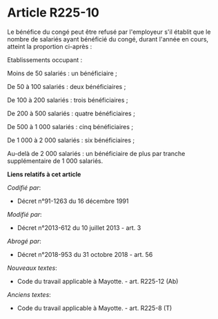 # Article R225-10

Le bénéfice du congé peut être refusé par l'employeur s'il établit que le nombre de salariés ayant bénéficié du congé, durant
l'année en cours, atteint la proportion ci-après :

Etablissements occupant :

Moins de 50 salariés : un bénéficiaire ;

De 50 à 100 salariés : deux bénéficiaires ;

De 100 à 200 salariés : trois bénéficiaires ;

De 200 à 500 salariés : quatre bénéficiaires ;

De 500 à 1 000 salariés : cinq bénéficiaires ;

De 1 000 à 2 000 salariés : six bénéficiaires ;

Au-delà de 2 000 salariés : un bénéficiaire de plus par tranche supplémentaire de 1 000 salariés.

**Liens relatifs à cet article**

_Codifié par_:

  - Décret n°91-1263 du 16 décembre 1991

_Modifié par_:

  - Décret n°2013-612 du 10 juillet 2013 - art. 3

_Abrogé par_:

  - Décret n°2018-953 du 31 octobre 2018 - art. 56

_Nouveaux textes_:

  - Code du travail applicable à Mayotte. - art. R225-12 (Ab)

_Anciens textes_:

  - Code du travail applicable à Mayotte. - art. R225-8 (T)
